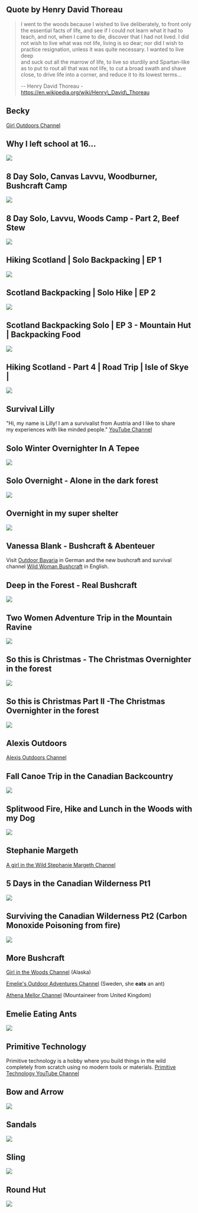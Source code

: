 Quote by Henry David Thoreau
----------------------------

> I went to the woods because I wished to live deliberately, to front only  
> the essential facts of life, and see if I could not learn what it had to  
> teach, and not, when I came to die, discover that I had not lived. I did  
> not wish to live what was not life, living is so dear; nor did I wish to  
> practice resignation, unless it was quite necessary. I wanted to live deep  
> and suck out all the marrow of life, to live so sturdily and Spartan-like  
> as to put to rout all that was not life, to cut a broad swath and shave  
> close, to drive life into a corner, and reduce it to its lowest terms...
> 
> \-- Henry David Thoreau - https://en.wikipedia.org/wiki/Henry\_David\_Thoreau

Becky
-----

[Girl Outdoors Channel](https://www.youtube.com/channel/UCJUsryI3i0T9KNTQxRJHuRg)

Why I left school at 16...
--------------------------

[![](/image/yid-VBTC1j5-Quo.jpg)](https://www.youtube.com/watch?v=VBTC1j5-Quo)

8 Day Solo, Canvas Lavvu, Woodburner, Bushcraft Camp
----------------------------------------------------

[![](/image/yid-KJ2fCBvrzIg.jpg)](https://www.youtube.com/watch?v=KJ2fCBvrzIg)

8 Day Solo, Lavvu, Woods Camp - Part 2, Beef Stew
-------------------------------------------------

[![](/image/yid-2LTT2ChOh-k.jpg)](https://www.youtube.com/watch?v=2LTT2ChOh-k)

Hiking Scotland | Solo Backpacking | EP 1
-----------------------------------------

[![](/image/yid-0D1aA7QJVJ0.jpg)](https://www.youtube.com/watch?v=0D1aA7QJVJ0)

Scotland Backpacking | Solo Hike | EP 2
---------------------------------------

[![](/image/yid--Myg8OpSUxI.jpg)](https://www.youtube.com/watch?v=-Myg8OpSUxI)

Scotland Backpacking Solo | EP 3 - Mountain Hut | Backpacking Food
------------------------------------------------------------------

[![](/image/yid-Yh7Px8ylmDI.jpg)](https://www.youtube.com/watch?v=Yh7Px8ylmDI)

Hiking Scotland - Part 4 | Road Trip | Isle of Skye |
-----------------------------------------------------

[![](/image/yid-s8-IPd-AtLU.jpg)](https://www.youtube.com/watch?v=s8-IPd-AtLU)

Survival Lilly
--------------

"Hi, my name is Lilly! I am a survivalist from Austria and I like to share  
my experiences with like minded people." [YouTube Channel](https://www.youtube.com/channel/UCS4LBgyn1WLSojiQI4aPjtg)

Solo Winter Overnighter In A Tepee
----------------------------------

[![](/image/yid-tSaknrYflQk.jpg)](https://www.youtube.com/watch?v=tSaknrYflQk)

Solo Overnight - Alone in the dark forest
-----------------------------------------

[![](/image/yid-ET0yaa8PB_o.jpg)](https://www.youtube.com/watch?v=ET0yaa8PB_o)

Overnight in my super shelter
-----------------------------

[![](/image/yid-b40AGXWSX8Y.jpg)](https://www.youtube.com/watch?v=b40AGXWSX8Y)

Vanessa Blank - Bushcraft & Abenteuer
-------------------------------------

Visit [Outdoor Bavaria](https://www.youtube.com/channel/UCuQV_7hln2oL_nhfEShubZQ) in German and the new bushcraft and survival  
channel [Wild Woman Bushcraft](https://www.youtube.com/channel/UCuQV_7hln2oL_nhfEShubZQ) in English.

Deep in the Forest - Real Bushcraft
-----------------------------------

[![](/image/yid-3rzkXQmX36E.jpg)](https://www.youtube.com/watch?v=3rzkXQmX36E)

Two Women Adventure Trip in the Mountain Ravine
-----------------------------------------------

[![](/image/yid-zjowi34UBe0.jpg)](https://www.youtube.com/watch?v=zjowi34UBe0)

So this is Christmas - The Christmas Overnighter in the forest
--------------------------------------------------------------

[![](/image/yid-VR4mlI834_Q.jpg)](https://www.youtube.com/watch?v=VR4mlI834_Q)

So this is Christmas Part II -The Christmas Overnighter in the forest
---------------------------------------------------------------------

[![](/image/yid-ZLmLe1CClPk.jpg)](https://www.youtube.com/watch?v=ZLmLe1CClPk)

Alexis Outdoors
---------------

[Alexis Outdoors Channel](https://www.youtube.com/channel/UCQpWb6qSqhbtodndLhdhYkQ)

Fall Canoe Trip in the Canadian Backcountry
-------------------------------------------

[![](/image/yid-vyCICXGvkW4.jpg)](https://www.youtube.com/watch?v=vyCICXGvkW4)

Splitwood Fire, Hike and Lunch in the Woods with my Dog
-------------------------------------------------------

[![](/image/yid-IRydquzUHR0.jpg)](https://www.youtube.com/watch?v=IRydquzUHR0)

Stephanie Margeth
-----------------

[A girl in the Wild Stephanie Margeth Channel](https://www.youtube.com/channel/UCH7TKPRHvp13swjx7WK9JIw)

5 Days in the Canadian Wilderness Pt1
-------------------------------------

[![](/image/yid-1sNfuuTS6q8.jpg)](https://www.youtube.com/watch?v=1sNfuuTS6q8)

Surviving the Canadian Wilderness Pt2 (Carbon Monoxide Poisoning from fire)
---------------------------------------------------------------------------

[![](/image/yid-QmTR9XmteyA.jpg)](https://www.youtube.com/watch?v=QmTR9XmteyA)

More Bushcraft
--------------

[Girl in the Woods Channel](https://www.youtube.com/user/alaskagirlinthewoods) (Alaska)

[Emelie's Outdoor Adventures Channel](https://www.youtube.com/channel/UCotHWNgPBgUPsbK-XYLZ-fw) (Sweden, she **eats** an ant)

[Athena Mellor Channel](https://www.youtube.com/user/athenajane1) (Mountaineer from United Kingdom)

Emelie Eating Ants
------------------

[![](/image/yid-B9cVgScVlkk.jpg)](https://www.youtube.com/watch?v=B9cVgScVlkk)

Primitive Technology
--------------------

Primitive technology is a hobby where you build things in the wild  
completely from scratch using no modern tools or materials. [Primitive  
Technology YouTube Channel](https://www.youtube.com/channel/UCAL3JXZSzSm8AlZyD3nQdBA)

Bow and Arrow
-------------

[![](/image/yid-SLoukoBs8TE.jpg)](https://www.youtube.com/watch?v=SLoukoBs8TE)

Sandals
-------

[![](/image/yid-i-WYT2UotIc.jpg)](https://www.youtube.com/watch?v=i-WYT2UotIc)

Sling
-----

[![](/image/yid-RzDMCVdPwnE.jpg)](https://www.youtube.com/watch?v=RzDMCVdPwnE)

Round Hut
---------

[![](/image/yid-vAuO3bHxSpc.jpg)](https://www.youtube.com/watch?v=vAuO3bHxSpc)
